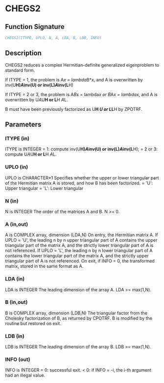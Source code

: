 # CHEGS2

## Function Signature

```fortran
CHEGS2(ITYPE, UPLO, N, A, LDA, B, LDB, INFO)
```

## Description


 CHEGS2 reduces a complex Hermitian-definite generalized
 eigenproblem to standard form.

 If ITYPE = 1, the problem is A*x = lambda*B*x,
 and A is overwritten by inv(U**H)*A*inv(U) or inv(L)*A*inv(L**H)

 If ITYPE = 2 or 3, the problem is A*B*x = lambda*x or
 B*A*x = lambda*x, and A is overwritten by U*A*U**H or L**H *A*L.

 B must have been previously factorized as U**H *U or L*L**H by ZPOTRF.

## Parameters

### ITYPE (in)

ITYPE is INTEGER = 1: compute inv(U**H)*A*inv(U) or inv(L)*A*inv(L**H); = 2 or 3: compute U*A*U**H or L**H *A*L.

### UPLO (in)

UPLO is CHARACTER*1 Specifies whether the upper or lower triangular part of the Hermitian matrix A is stored, and how B has been factorized. = 'U': Upper triangular = 'L': Lower triangular

### N (in)

N is INTEGER The order of the matrices A and B. N >= 0.

### A (in,out)

A is COMPLEX array, dimension (LDA,N) On entry, the Hermitian matrix A. If UPLO = 'U', the leading n by n upper triangular part of A contains the upper triangular part of the matrix A, and the strictly lower triangular part of A is not referenced. If UPLO = 'L', the leading n by n lower triangular part of A contains the lower triangular part of the matrix A, and the strictly upper triangular part of A is not referenced. On exit, if INFO = 0, the transformed matrix, stored in the same format as A.

### LDA (in)

LDA is INTEGER The leading dimension of the array A. LDA >= max(1,N).

### B (in,out)

B is COMPLEX array, dimension (LDB,N) The triangular factor from the Cholesky factorization of B, as returned by CPOTRF. B is modified by the routine but restored on exit.

### LDB (in)

LDB is INTEGER The leading dimension of the array B. LDB >= max(1,N).

### INFO (out)

INFO is INTEGER = 0: successful exit. < 0: if INFO = -i, the i-th argument had an illegal value.

